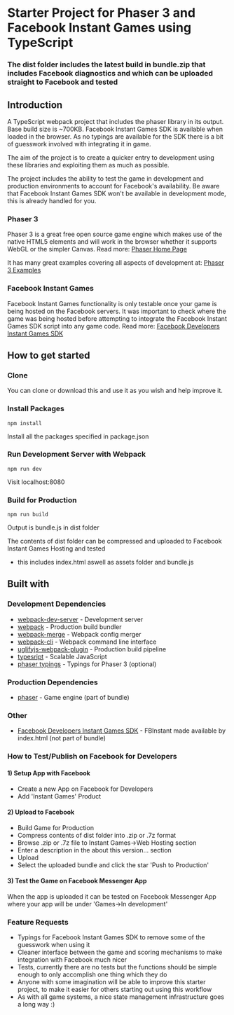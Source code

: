 # Starter Project for Phaser 3 and Facebook Instant Games using TypeScript

### The dist folder includes the latest build in bundle.zip that includes Facebook diagnostics and which can be uploaded straight to Facebook and tested

## Introduction
A TypeScript webpack project that includes the phaser library in its output. Base build size is ~700KB. Facebook Instant Games SDK is available when loaded in the browser. As no typings are available for the SDK there is a bit of guesswork involved with integrating it in game.

The aim of the project is to create a quicker entry to development using these libraries and exploiting them as much as possible.

The project includes the ability to test the game in development and production environments to account for Facebook's availability. Be aware that Facebook Instant Games SDK won't be available in development mode, this is already handled for you.

### Phaser 3
Phaser 3 is a great free open source game engine which makes use of the native HTML5 elements and will work in the browser whether it supports WebGL or the simpler Canvas. 
Read more: [Phaser Home Page](http://phaser.io/)

It has many great examples covering all aspects of development at: [Phaser 3 Examples](http://labs.phaser.io/)

### Facebook Instant Games
Facebook Instant Games functionality is only testable once your game is being hosted on the Facebook servers. It was important to check where the game was being hosted before attempting to integrate the Facebook Instant Games SDK script into any game code. Read more: [Facebook Developers Instant Games SDK](https://developers.facebook.com/docs/games/instant-games/sdk)

## How to get started
### Clone
You can clone or download this and use it as you wish and help improve it.

### Install Packages
```
npm install
```
Install all the packages specified in package.json

### Run Development Server with Webpack
```
npm run dev
```
Visit localhost:8080

### Build for Production
```
npm run build
```
Output is bundle.js in dist folder

The contents of dist folder can be compressed and uploaded to Facebook Instant Games Hosting and tested
* this includes index.html aswell as assets folder and bundle.js

## Built with
### Development Dependencies
* [webpack-dev-server](https://github.com/webpack/webpack-dev-server) - Development server
* [webpack](https://github.com/webpack/webpack) - Production build bundler
* [webpack-merge](https://github.com/survivejs/webpack-merge) - Webpack config merger
* [webpack-cli](https://github.com/webpack-contrib/uglifyjs-webpack-plugin) - Webpack command line interface
* [uglifyjs-webpack-plugin](https://github.com/webpack-contrib/uglifyjs-webpack-plugin) - Production build pipeline
* [typesript](https://github.com/Microsoft/TypeScript) - Scalable JavaScript
* [phaser typings](https://github.com/photonstorm/phaser3-docs/tree/master/typescript) - Typings for Phaser 3 (optional)

### Production Dependencies
* [phaser](https://github.com/photonstorm/phaser) - Game engine (part of bundle)

### Other
* [Facebook Developers Instant Games SDK](https://developers.facebook.com/docs/games/instant-games/sdk) - FBInstant made available by index.html (not part of bundle)

### How to Test/Publish on Facebook for Developers
#### 1) Setup App with Facebook
* Create a new App on Facebook for Developers
* Add 'Instant Games' Product

#### 2) Upload to Facebook
* Build Game for Production
* Compress contents of dist folder into .zip or .7z format
* Browse .zip or .7z file to Instant Games->Web Hosting section
* Enter a description in the about this version... section
* Upload
* Select the uploaded bundle and click the star 'Push to Production'

#### 3) Test the Game on Facebook Messenger App
When the app is uploaded it can be tested on Facebook Messenger App where your app will be under 'Games->In development'

### Feature Requests
* Typings for Facebook Instant Games SDK to remove some of the guesswork when using it
* Cleaner interface between the game and scoring mechanisms to make integration with Facebook much nicer
* Tests, currently there are no tests but the functions should be simple enough to only accomplish one thing which they do
* Anyone with some imagination will be able to improve this starter project, to make it easier for others starting out using this workflow
* As with all game systems, a nice state management infrastructure goes a long way :)